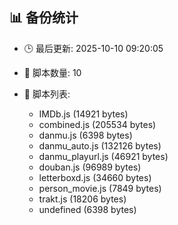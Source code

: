 ## 📊 备份统计

- 🕒 最后更新: 2025-10-10 09:20:05
- 📁 脚本数量: 10
- 📄 脚本列表:

  - IMDb.js (14921 bytes)
  - combined.js (205534 bytes)
  - danmu.js (6398 bytes)
  - danmu_auto.js (132126 bytes)
  - danmu_playurl.js (46921 bytes)
  - douban.js (96989 bytes)
  - letterboxd.js (34660 bytes)
  - person_movie.js (7849 bytes)
  - trakt.js (18206 bytes)
  - undefined (6398 bytes)
